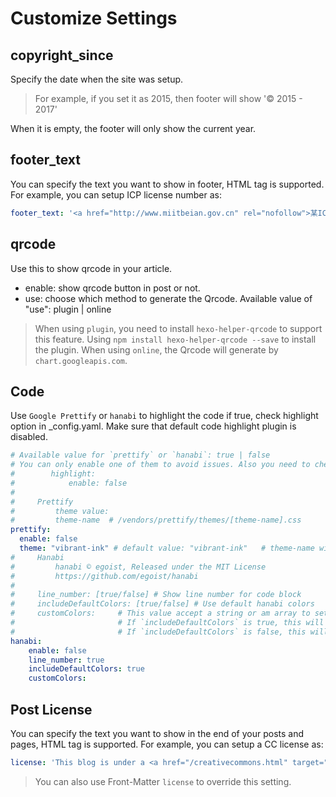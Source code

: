 # Customize Settings

## copyright_since

Specify the date when the site was setup.

>  For example, if you set it as 2015, then footer will show '© 2015 - 2017'

When it is empty, the footer will only show the current year.

## footer_text
You can specify the text you want to show in footer, HTML tag is supported.
For example, you can setup ICP license number as:

```yaml
footer_text: '<a href="http://www.miitbeian.gov.cn" rel="nofollow">某ICP备xxxxxxxx号-x</a>'
```

## qrcode

Use this to show qrcode in your article.

- enable: show qrcode button in post or not.
- use: choose which method to generate the Qrcode. Available value of "use": plugin | online

> When using `plugin`, you need to install `hexo-helper-qrcode` to support this feature. Using `npm install hexo-helper-qrcode --save` to install the plugin.
> When using `online`, the Qrcode will generate by `chart.googleapis.com`.

## Code

Use `Google Prettify` or `hanabi` to highlight the code
if true, check highlight option in _config.yaml. Make sure that default code highlight plugin is disabled.

```yaml
# Available value for `prettify` or `hanabi`: true | false
# You can only enable one of them to avoid issues. Also you need to check highlight option in _config.yaml. Make sure that default hexo built in highlight plugin is disabled.
#        highlight:
#            enable: false
#
#     Prettify
#         theme value:
#         theme-name  # /vendors/prettify/themes/[theme-name].css
prettify:
  enable: false
  theme: "vibrant-ink" # default value: "vibrant-ink"   # theme-name without '.css'
#     Hanabi
#         hanabi © egoist, Released under the MIT License
#         https://github.com/egoist/hanabi
#     
#     line_number: [true/false] # Show line number for code block
#     includeDefaultColors: [true/false] # Use default hanabi colors
#     customColors:     # This value accept a string or am array to setting for hanabi colors.
#                       # If `includeDefaultColors` is true, this will append colors to the color pool
#                       # If `includeDefaultColors` is false, this will instead default color pool
hanabi:
    enable: false
    line_number: true
    includeDefaultColors: true
    customColors: 
```

## Post License
You can specify the text you want to show in the end of your posts and pages, HTML tag is supported.
For example, you can setup a CC license as:

```yaml
license: 'This blog is under a <a href="/creativecommons.html" target="_blank">CC BY-NC-SA 3.0 Unported License</a>'
```
> You can also use Front-Matter `license` to override this setting.
